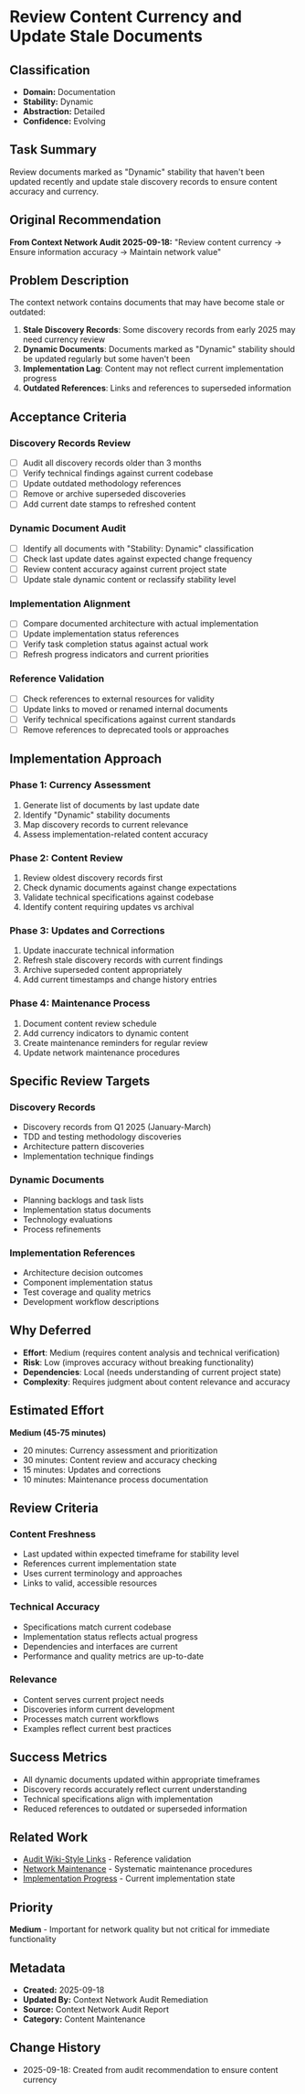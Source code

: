 # Review Content Currency and Update Stale Documents

## Classification
- **Domain:** Documentation
- **Stability:** Dynamic
- **Abstraction:** Detailed
- **Confidence:** Evolving

## Task Summary
Review documents marked as "Dynamic" stability that haven't been updated recently and update stale discovery records to ensure content accuracy and currency.

## Original Recommendation
**From Context Network Audit 2025-09-18:**
"Review content currency → Ensure information accuracy → Maintain network value"

## Problem Description
The context network contains documents that may have become stale or outdated:

1. **Stale Discovery Records**: Some discovery records from early 2025 may need currency review
2. **Dynamic Documents**: Documents marked as "Dynamic" stability should be updated regularly but some haven't been
3. **Implementation Lag**: Content may not reflect current implementation progress
4. **Outdated References**: Links and references to superseded information

## Acceptance Criteria

### Discovery Records Review
- [ ] Audit all discovery records older than 3 months
- [ ] Verify technical findings against current codebase
- [ ] Update outdated methodology references
- [ ] Remove or archive superseded discoveries
- [ ] Add current date stamps to refreshed content

### Dynamic Document Audit
- [ ] Identify all documents with "Stability: Dynamic" classification
- [ ] Check last update dates against expected change frequency
- [ ] Review content accuracy against current project state
- [ ] Update stale dynamic content or reclassify stability level

### Implementation Alignment
- [ ] Compare documented architecture with actual implementation
- [ ] Update implementation status references
- [ ] Verify task completion status against actual work
- [ ] Refresh progress indicators and current priorities

### Reference Validation
- [ ] Check references to external resources for validity
- [ ] Update links to moved or renamed internal documents
- [ ] Verify technical specifications against current standards
- [ ] Remove references to deprecated tools or approaches

## Implementation Approach

### Phase 1: Currency Assessment
1. Generate list of documents by last update date
2. Identify "Dynamic" stability documents
3. Map discovery records to current relevance
4. Assess implementation-related content accuracy

### Phase 2: Content Review
1. Review oldest discovery records first
2. Check dynamic documents against change expectations
3. Validate technical specifications against codebase
4. Identify content requiring updates vs archival

### Phase 3: Updates and Corrections
1. Update inaccurate technical information
2. Refresh stale discovery records with current findings
3. Archive superseded content appropriately
4. Add current timestamps and change history entries

### Phase 4: Maintenance Process
1. Document content review schedule
2. Add currency indicators to dynamic content
3. Create maintenance reminders for regular review
4. Update network maintenance procedures

## Specific Review Targets

### Discovery Records
- Discovery records from Q1 2025 (January-March)
- TDD and testing methodology discoveries
- Architecture pattern discoveries
- Implementation technique findings

### Dynamic Documents
- Planning backlogs and task lists
- Implementation status documents
- Technology evaluations
- Process refinements

### Implementation References
- Architecture decision outcomes
- Component implementation status
- Test coverage and quality metrics
- Development workflow descriptions

## Why Deferred
- **Effort**: Medium (requires content analysis and technical verification)
- **Risk**: Low (improves accuracy without breaking functionality)
- **Dependencies**: Local (needs understanding of current project state)
- **Complexity**: Requires judgment about content relevance and accuracy

## Estimated Effort
**Medium (45-75 minutes)**
- 20 minutes: Currency assessment and prioritization
- 30 minutes: Content review and accuracy checking
- 15 minutes: Updates and corrections
- 10 minutes: Maintenance process documentation

## Review Criteria

### Content Freshness
- Last updated within expected timeframe for stability level
- References current implementation state
- Uses current terminology and approaches
- Links to valid, accessible resources

### Technical Accuracy
- Specifications match current codebase
- Implementation status reflects actual progress
- Dependencies and interfaces are current
- Performance and quality metrics are up-to-date

### Relevance
- Content serves current project needs
- Discoveries inform current development
- Processes match current workflows
- Examples reflect current best practices

## Success Metrics
- All dynamic documents updated within appropriate timeframes
- Discovery records accurately reflect current understanding
- Technical specifications align with implementation
- Reduced references to outdated or superseded information

## Related Work
- [Audit Wiki-Style Links](audit-wiki-style-links.md) - Reference validation
- [Network Maintenance](../../meta/maintenance.md) - Systematic maintenance procedures
- [Implementation Progress](../../implementation/) - Current implementation state

## Priority
**Medium** - Important for network quality but not critical for immediate functionality

## Metadata
- **Created:** 2025-09-18
- **Updated By:** Context Network Audit Remediation
- **Source:** Context Network Audit Report
- **Category:** Content Maintenance

## Change History
- 2025-09-18: Created from audit recommendation to ensure content currency